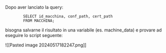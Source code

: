 Dopo aver lanciato la query:

			SELECT id_macchina, conf_path, cert_path
			FROM MACCHINA;

bisogna salvarne il risultato in una variabile (es. machine_data) e provare ad eseguire lo script seguente:

![[Pasted image 20240517182247.png]]